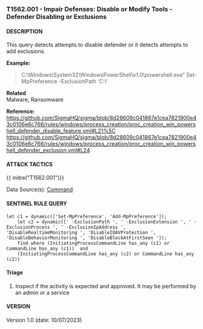 ### T1562.001 - Impair Defenses: Disable or Modify Tools - Defender Disabling or Exclusions

#### DESCRIPTION

This query detects attempts to disable defender or it detects attempts to add exclusions.

**Example:**

> C:\\Windows\\System32\\WindowsPowerShell\\v1.0\\powershell.exe” Set-MpPreference -ExclusionPath ‘C:\\’

**Related**\
Malware, Ransomware

**Reference:**\
https://github.com/SigmaHQ/sigma/blob/8d28609c041867e1cea7821900e43c0106e6c766/rules/windows/process_creation/proc_creation_win_powershell_defender_disable_feature.yml#L21%5C
https://github.com/SigmaHQ/sigma/blob/8d28609c041867e1cea7821900e43c0106e6c766/rules/windows/process_creation/proc_creation_win_powershell_defender_exclusion.yml#L24

#### ATT&CK TACTICS

{{ mitre("T1562.001")}}

Data Source(s): [Command](https://attack.mitre.org/datasources/DS001/)

#### SENTINEL RULE QUERY

```
let c1 = dynamic(['Set-MpPreference', 'Add-MpPreference']);
    let c2 = dynamic([' -ExclusionPath ', ' -ExclusionExtension ', ' -ExclusionProcess ', ' -ExclusionIpAddress ', 'DisableRealtimeMonitoring ', 'DisableIOAVProtection ', 'DisableBehaviorMonitoring ', 'DisableBlockAtFirstSeen ']);  
    find where (InitiatingProcessCommandLine has_any (c1) or CommandLine has_any (c1))  and 
    (InitiatingProcessCommandLine has_any (c2) or CommandLine has_any (c2))    
```

#### Triage

1. Inspect if the activity is expected and approved. It may be performed by an admin or a service

#### VERSION

Version 1.0 (date: 10/07/2023)
